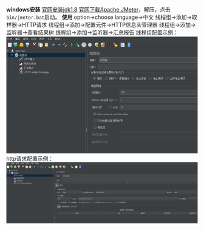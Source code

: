 **windows安装**
[官网安装jdk1.8](https://www.oracle.com/java/technologies/javase/javase-jdk8-downloads.html)
[官网下载Apache JMeter](https://jmeter.apache.org/download_jmeter.cgi)，解压，点击`bin/jmeter.bat`启动。
**使用**
option->choose language->中文
线程组->添加->取样器->HTTP请求
线程组->添加->配置元件->HTTP信息头管理器
线程组->添加->监听器->查看结果树
线程组->添加->监听器->汇总报告
线程组配置示例：
![](../../images/线程组.png)
http请求配置示例：
![](../../images/http.png)

